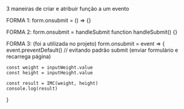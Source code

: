 3 maneiras de criar e atribuir função a um evento

FORMA 1:
form.onsubmit = () => {}

FORMA 2:
form.onsubmit = handleSubmit
function handleSubmit() {}

FORMA 3:
(foi a utilizada no projeto)
form.onsubmit = event => {
    event.preventDefault()  // evitando padrão submit (enviar formulário e recarrega página)

    const weight = inputWeight.value
    const height = inputHeight.value

    const result = IMC(weight, height)
    console.log(result)
}